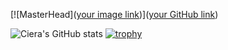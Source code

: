 [![MasterHead]([your image link](https://encrypted-tbn0.gstatic.com/images?q=tbn:ANd9GcSyhhz9fVeJLjCfdYxfCQ7i1S48KEI3js9qN_jyrPTuGXLB4L-7yT0kkC8jjeDkOZcSQ18&usqp=CAU))]([your GitHub link](https://github.com/cieragrace))


![Ciera's GitHub stats](https://github-readme-stats.vercel.app/api?username=cieragrace&show_icons=true&theme=transparent)
[![trophy](https://github-profile-trophy.vercel.app/?username=cieragrace&theme=onedark)](https://github.com/cieragrace/github-profile-trophy)

<!--
**cieragrace/cieragrace** is a ✨ _special_ ✨ repository because its `README.md` (this file) appears on your GitHub profile.



Here are some ideas to get you started:

- 🔭 I’m currently working on ...
- 🌱 I’m currently learning ...
- 👯 I’m looking to collaborate on ...
- 🤔 I’m looking for help with ...
- 💬 Ask me about ...
- 📫 How to reach me: ...
- 😄 Pronouns: ...
- ⚡ Fun fact: ...
-->
